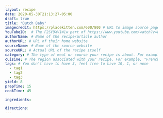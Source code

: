 ```yaml
---
layout: recipe
date: 2020-05-30T21:13:27-05:00
draft: true
title: "Dutch Baby"
imagecredit: https://placekitten.com/600/800 # URL to image source page, website, or creator
YouTubeID:  # The F2SYDXV1W1w part of https://www.youtube.com/watch?v=F2SYDXV1W1w
authorName: # Name of the recipe/article author
authorURL: # URL of their home website
sourceName: # Name of the source website
sourceURL: # Actual URL of the recipe itself
category: # The type of meal or course your recipe is about. For example: "dinner", "entree", or "dessert".
cuisine: # The region associated with your recipe. For example, "French", Mediterranean", or "American".
tags: # You don't have to have 3, feel free to have 10, 1, or none
  - tag1
  - tag2
  - tag3
yield: 8
prepTime: 15
cookTime: 45

ingredients:

directions:
---
```


